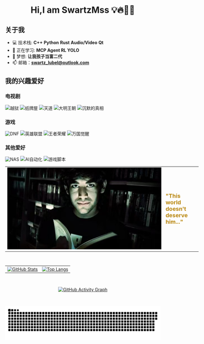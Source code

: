<h1 align="center">Hi,I am SwartzMss 💡🔥🚀😎</h1>

## 关于我
- 💻 技术栈: **C++** **Python** **Rust** **Audio/Video** **Qt**
- 🤖 正在学习: **MCP Agent RL YOLO**
- 🌱 梦想: **让我孩子当富二代**
- 📫 邮箱：**swartz_lubel@outlook.com**



## 我的兴趣爱好

### 电视剧
![越狱](https://img.shields.io/badge/-越狱-blue?style=for-the-badge)
![纸牌屋](https://img.shields.io/badge/-纸牌屋-blue?style=for-the-badge)
![天道](https://img.shields.io/badge/-天道-blue?style=for-the-badge)
![大明王朝](https://img.shields.io/badge/-大明王朝-blue?style=for-the-badge)
![沉默的真相](https://img.shields.io/badge/-沉默的真相-blue?style=for-the-badge)

### 游戏
![DNF](https://img.shields.io/badge/-DNF-red?style=for-the-badge)
![英雄联盟](https://img.shields.io/badge/-英雄联盟-red?style=for-the-badge)
![王者荣耀](https://img.shields.io/badge/-王者荣耀-red?style=for-the-badge)
![万国觉醒](https://img.shields.io/badge/-万国觉醒-red?style=for-the-badge)

### 其他爱好
![NAS](https://img.shields.io/badge/-NAS-green?style=for-the-badge)
![AI自动化](https://img.shields.io/badge/-AI自动化-green?style=for-the-badge)
![游戏脚本](https://img.shields.io/badge/游戏脚本-green?style=for-the-badge)

<table align="center" style="width:650px; table-layout: fixed;">
  <tr>
    <td valign="middle" style="width:500px;">
      <img src="images/aaron_2.jpg" alt="swartzAaron" width="550" />
    </td>
  <td valign="middle" style="width:100px;">
    <p style="font-size:18px;">
      <strong><font color="#B8860B">"This world doesn't deserve him..."</font></strong>
    </p>
  </td>
  </tr>
</table>

<br />

<!-- GitHub Stats 和 Top Langs 卡片 -->
<table align="center" style="width:500px;">
  <tr>
    <td>
    <a href="https://github.com/anuraghazra/github-readme-stats">
      <img src="https://github-readme-stats.vercel.app/api?username=SwartzMss&show_icons=true&theme=radical" alt="GitHub Stats" />
    </a>
    </td>
    <td>
      <a href="https://github.com/anuraghazra/github-readme-stats">
        <img src="https://github-readme-stats.vercel.app/api/top-langs/?username=SwartzMss&layout=compact&custom_title=%20Used%20Languages&langs_count=4&theme=radical" alt="Top Langs" />
      </a>
    </td>
  </tr>
</table>

<br />

<!-- GitHub Activity Graph -->
<p align="center">
  <a href="https://github.com/anuraghazra/github-readme-activity-graph">
    <img src="https://github-readme-activity-graph.vercel.app/graph?username=SwartzMss&area=true&hide_border=true&theme=dracula" alt="GitHub Activity Graph" width="800" />
  </a>
</p>

<br />

<!-- Contribution Grid Snake Animation -->
<p align="center">
  <picture>
    <source media="(prefers-color-scheme: dark)" srcset="https://raw.githubusercontent.com/Fankouzu/Fankouzu/output/github-contribution-grid-snake-dark.svg">
    <source media="(prefers-color-scheme: light)" srcset="https://raw.githubusercontent.com/Fankouzu/Fankouzu/output/github-contribution-grid-snake.svg">
    <img alt="GitHub Contribution Grid Snake Animation" src="https://raw.githubusercontent.com/Fankouzu/Fankouzu/output/github-contribution-grid-snake.svg"  width="850">
  </picture>
</p>

